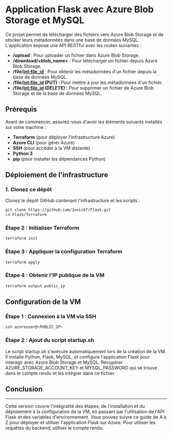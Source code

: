 # Application Flask avec Azure Blob Storage et MySQL

Ce projet permet de télécharger des fichiers vers Azure Blob Storage et de stocker leurs métadonnées dans une base de données MySQL. L'application expose une API RESTful avec les routes suivantes :

- **/upload** : Pour uploader un fichier dans Azure Blob Storage.
- **/download/<blob_name>** : Pour télécharger un fichier depuis Azure Blob Storage.
- **/file/<int:file_id>** : Pour obtenir les métadonnées d'un fichier depuis la base de données MySQL.
- **/file/<int:file_id> (PUT)** : Pour mettre à jour les métadonnées d'un fichier.
- **/file/<int:file_id> (DELETE)** : Pour supprimer un fichier de Azure Blob Storage et de la base de données MySQL.

## Prérequis

Avant de commencer, assurez-vous d'avoir les éléments suivants installés sur votre machine :

- **Terraform** (pour déployer l'infrastructure Azure)
- **Azure CLI** (pour gérer Azure)
- **SSH** (pour accéder à la VM distante)
- **Python 3**
- **pip** (pour installer les dépendances Python)

## Déploiement de l'infrastructure

### 1. Clonez ce dépôt

Clonez le dépôt GitHub contenant l'infrastructure et les scripts :

```bash
git clone https://github.com/JovickT/Flask.git
cd Flask/Terraform

```
### Étape 2 : Initialiser Terraform

```bash
terraform init

```

### Étape 3 : Appliquer la configuration Terraform

```bash
terraform apply

```

### Étape 4 : Obtenir l'IP publique de la VM

```bash
terraform output public_ip

```

## Configuration de la VM


### Étape 1 : Connexion à la VM via SSH

```bash
ssh azureuser@<PUBLIC_IP>

```

### Étape 2 : Ajout du script startup.sh

Le script startup.sh s'exécute automatiquement lors de la création de la VM. Il installe Python,
Flask, MySQL, et configure l'application Flask pour interagir avec Azure Blob Storage et MySQL.
Récupérer AZURE_STORAGE_ACCOUNT_KEY et MYSQL_PASSWORD qui se trouve dans le compte rendu et les intégrer dans ce fichier.

## Conclusion

---

Cette version couvre l'intégralité des étapes, de l'installation et du déploiement à la configuration de la VM,
en passant par l'utilisation de l'API Flask et des variables d'environnement. Vous pouvez suivre ce guide de A à Z pour déployer et utiliser l'application Flask sur Azure.
Pour utiliser les requêtes du backend, utiliser le compte rendu.

